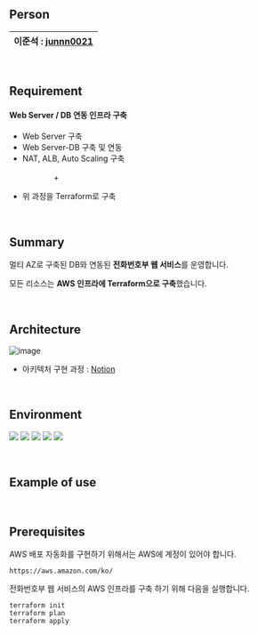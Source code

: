 ## Person

이준석 : [junnn0021](https://github.com/junnn0021) | 
 --- | 

<br>

## Requirement

#### Web Server / DB 연동 인프라 구축

- Web Server 구축
- Web Server-DB 구축 및 연동
- NAT, ALB, Auto Scaling 구축<p>
　　　　+
- 위 과정을 Terraform로 구축
<br>

## Summary
멀티 AZ로 구축된 DB와 연동된 **전화번호부 웹 서비스**를 운영합니다.<p>
모든 리소스는 **AWS 인프라에 Terraform으로 구축**했습니다.

<br>

## Architecture

![image](https://github.com/junnn0021/address-book/assets/119108967/ccf2ee8c-e16d-40f2-a563-261ee9bc1a46)
- 아키텍처 구현 과정 : [Notion](https://www.notion.so/junnn0021/Terraform-AWS-98dde0b28f6d4feeac7e623e691966b1)

<br>

## Environment
<!--<div align=center>-->
<img src="https://img.shields.io/badge/AWS-232F3E?stylefor-the-badge&logo=Amazon AWS&logoColor=FAFAFA"/>  <img src="https://img.shields.io/badge/Apache-D22128?stylefor-the-badge&logo=Apache&logoColor=FAFAFA"/>
<img src="https://img.shields.io/badge/PHP-777BB4?style=stylefor-the-badge&logo=PHP&logoColor=FAFAFA"/>
<img src="https://img.shields.io/badge/MySQL-4479A1?style=stylefor-the-badge&logo=MySQL&logoColor=FAFAFA"/>
<img src="https://img.shields.io/badge/Terraform-844FBA?stylefor-the-badge&logo=Terraform&logoColor=FAFAFA"/> 
<!--</div>-->

<br>

## Example of use


<br>

## Prerequisites

AWS 배포 자동화를 구현하기 위해서는 AWS에 계정이 있어야 합니다.
```
https://aws.amazon.com/ko/
``` 
전화번호부 웹 서비스의 AWS 인프라를 구축 하기 위해 다음을 실행합니다.
```
terraform init
terraform plan
terraform apply
```
